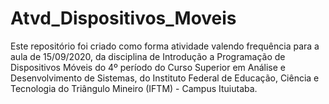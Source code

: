 # Atvd_Dispositivos_Moveis
Este repositório foi criado como forma atividade valendo frequência para a aula de 15/09/2020, da disciplina de Introdução a Programação de Dispositivos Móveis do 4º período do Curso Superior em Análise e Desenvolvimento de Sistemas, do Instituto Federal de Educação, Ciência e Tecnologia do Triângulo Mineiro (IFTM) - Campus Ituiutaba.
